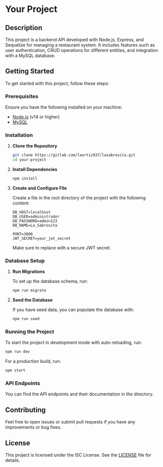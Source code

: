 # Your Project

## Description

This project is a backend API developed with Node.js, Express, and Sequelize for managing a restaurant system. It includes features such as user authentication, CRUD operations for different entities, and integration with a MySQL database.

## Getting Started

To get started with this project, follow these steps:

### Prerequisites

Ensure you have the following installed on your machine:
- [Node.js](https://nodejs.org/) (v14 or higher)
- [MySQL](https://dev.mysql.com/downloads/)

### Installation

1. **Clone the Repository**

   ```bash
   git clone https://gitlab.com/laortiz937/lasabrosita.git
   cd your-project
   ```

2. **Install Dependencies**

   ```bash
   npm install
   ```

3. **Create and Configure  File**

   Create a  file in the root directory of the project with the following content:

   ```env
   DB_HOST=localhost
   DB_USER=administrador
   DB_PASSWORD=admin123
   DB_NAME=La_Sabrosita

   PORT=3000
   JWT_SECRET=your_jwt_secret
   ```

   Make sure to replace  with a secure JWT secret.

### Database Setup

1. **Run Migrations**

   To set up the database schema, run:

   ```bash
   npm run migrate
   ```

2. **Seed the Database**

   If you have seed data, you can populate the database with:

   ```bash
   npm run seed
   ```

### Running the Project

To start the project in development mode with auto-reloading, run:

```bash
npm run dev
```

For a production build, run:

```bash
npm start
```

### API Endpoints

You can find the API endpoints and their documentation in the  directory.

## Contributing

Feel free to open issues or submit pull requests if you have any improvements or bug fixes.

## License

This project is licensed under the ISC License. See the [LICENSE](LICENSE) file for details.
